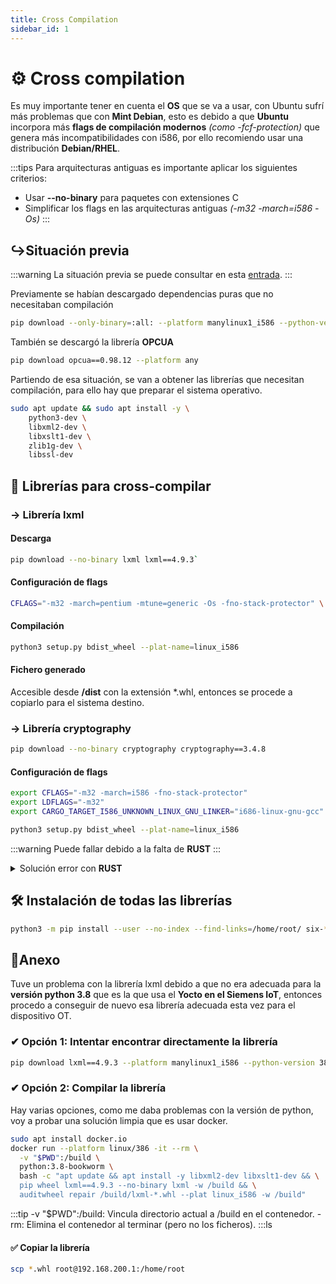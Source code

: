```yaml
---
title: Cross Compilation
sidebar_id: 1
---
```

# &#9881; Cross compilation
Es muy importante tener en cuenta el **OS** que se va a usar, con Ubuntu sufrí más problemas que con **Mint Debian**, esto es debido a que **Ubuntu** incorpora más **flags de compilación modernos** *(como -fcf-protection)* que genera más incompatibilidades con i586, por ello recomiendo usar una distribución **Debian/RHEL**.

:::tips
Para arquitecturas antiguas es importante aplicar los siguientes criterios:
- Usar **--no-binary** para paquetes con extensiones C
- Simplificar los flags en las arquitecturas antiguas *(-m32 -march=i586 -Os)*
:::


## &#8618;Situación previa
:::warning
La situación previa se puede consultar en esta <a href="s7comm.md">entrada</a>.
:::

Previamente se habían descargado dependencias puras que no necesitaban compilación
```bash
pip download --only-binary=:all: --platform manylinux1_i586 --python-version 38 python-dateutil==2.8.2 pytz==2023.3 six==1.16.0
```
También se descargó la librería **OPCUA**
```bash
pip download opcua==0.98.12 --platform any
```
Partiendo de esa situación, se van a obtener las librerías que necesitan compilación, para ello hay que preparar el sistema operativo.

```bash
sudo apt update && sudo apt install -y \
    python3-dev \
    libxml2-dev \
    libxslt1-dev \
    zlib1g-dev \
    libssl-dev
```
## &#128193; Librerías para cross-compilar
### &#8594; Librería lxml
#### Descarga
```bash
pip download --no-binary lxml lxml==4.9.3`
```
#### Configuración de flags
```bash
CFLAGS="-m32 -march=pentium -mtune=generic -Os -fno-stack-protector" \
```
#### Compilación
```bash
python3 setup.py bdist_wheel --plat-name=linux_i586
```
#### Fichero generado
Accesible desde **/dist** con la extensión *.whl, entonces se procede a copiarlo para el sistema destino.

### &#8594; Librería cryptography
```bash
pip download --no-binary cryptography cryptography==3.4.8 
```
#### Configuración de flags
```bash
export CFLAGS="-m32 -march=i586 -fno-stack-protector"
export LDFLAGS="-m32"
export CARGO_TARGET_I586_UNKNOWN_LINUX_GNU_LINKER="i686-linux-gnu-gcc"
```
```bash
python3 setup.py bdist_wheel --plat-name=linux_i586
```
:::warning
Puede fallar debido a la falta de **RUST**
:::

<details>
<summary>
Solución error con <b>RUST</b>
</summary>

Como el entorno de ejecución recomienda el uso de un entorno virtual se va a proceder a realizarlo de esa forma.

python3 -m venv /tmp/crypto_build
source /tmp/crypto_build/bin/activate
pip wheel cryptography --no-binary cryptography -w ./wheels


</details>


## &#128736; Instalación de todas las librerías
```bash
python3 -m pip install --user --no-index --find-links=/home/root/ six-*.whl python_dateutil-*.whl  pytz-*.whl lxml-*.whl cryptography-*.whl opcua-0.98.12-py3-none-any.whl
```

## &#128206;Anexo
Tuve un problema con la librería lxml debido a que no era adecuada para la **versión python 3.8** que es la que usa el **Yocto en el Siemens IoT**, entonces procedo a conseguir de nuevo esa librería adecuada esta vez para el dispositivo OT.

### &#10004; Opción 1: Intentar encontrar directamente la librería
```bash
pip download lxml==4.9.3 --platform manylinux1_i586 --python-version 38 --only-binary=:all:
```
### &#10004; Opción 2: Compilar la librería
Hay varias opciones, como me daba problemas con la versión de python, voy a probar una solución limpia que es usar docker.
```bash
sudo apt install docker.io
docker run --platform linux/386 -it --rm \
  -v "$PWD":/build \
  python:3.8-bookworm \
  bash -c "apt update && apt install -y libxml2-dev libxslt1-dev && \
  pip wheel lxml==4.9.3 --no-binary lxml -w /build && \
  auditwheel repair /build/lxml-*.whl --plat linux_i586 -w /build"
```
:::tip
-v "$PWD":/build: Vincula directorio actual a /build en el contenedor.
-rm: Elimina el contenedor al terminar (pero no los ficheros).
:::ls

#### &#9989; Copiar la librería
```bash
scp *.whl root@192.168.200.1:/home/root
```


